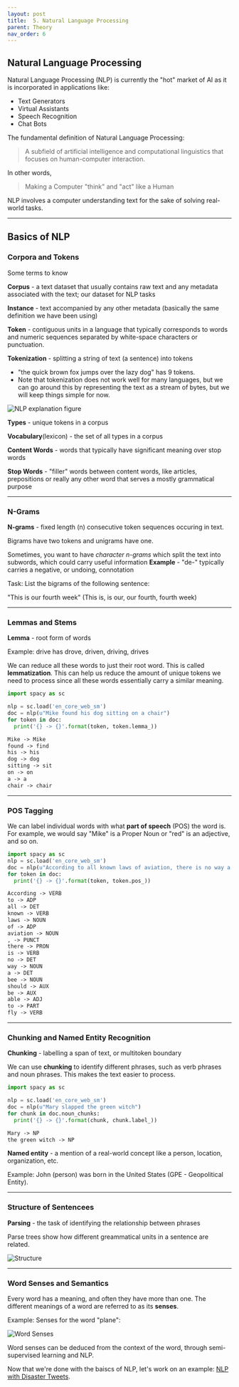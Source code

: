 ```yaml
---
layout: post
title:  5. Natural Language Processing
parent: Theory
nav_order: 6
---
```


## Natural Language Processing

Natural Language Processing (NLP) is currently the "hot" market of AI as it is incorporated in applications like:

*   Text Generators
*   Virtual Assistants
*   Speech Recognition
*   Chat Bots

The fundamental definition of Natural Language Processing:
> A subfield of artificial intelligence and computational linguistics that focuses on human-computer interaction.

In other words,
> Making a Computer "think" and "act" like a Human

NLP involves a computer understanding text for the sake of solving real-world tasks.

----
## Basics of NLP

### Corpora and Tokens
Some terms to know

**Corpus** - a text dataset that usually contains raw text and any metadata associated with the text; our dataset for NLP tasks

**Instance** - text accompanied by any other metadata (basically the same definition we have been using)

**Token** - contiguous units in a language that typically corresponds to words and numeric sequences separated by white-space characters or punctuation.

**Tokenization** - splitting a string of text (a sentence) into tokens
- "the quick brown fox jumps over the lazy dog" has 9 tokens.
- Note that tokenization does not work well for many languages, but we can go around this by representing the text as a stream of bytes, but we will keep things simple for now.

![NLP explanation figure](../res/nlp1.png)

**Types** - unique tokens in a corpus

**Vocabulary**(lexicon) - the set of all types in a corpus

**Content Words** - words that typically have significant meaning over stop words

**Stop Words** - "filler" words between content words, like articles, prepositions or really any other word that serves a mostly grammatical purpose

----

### N-Grams
**N-grams** - fixed length (n) consecutive token sequences occuring in text.

Bigrams have two tokens and unigrams have one.

Sometimes, you want to have *character n-grams* which split the text into subwords, which could carry useful information
**Example** - "de-" typically carries a negative, or undoing, connotation

Task: List the bigrams of the following sentence:

"This is our fourth week"
(This is, is our, our fourth, fourth week)

----

### Lemmas and Stems 
**Lemma** - root form of words

Example: drive has drove, driven, driving, drives

We can reduce all these words to just their root word. This is called **lemmatization**. This can help us reduce the amount of unique tokens we need to process since all these words essentially carry a similar meaning.

```python
import spacy as sc

nlp = sc.load('en_core_web_sm')
doc = nlp(u"Mike found his dog sitting on a chair")
for token in doc:
  print('{} -> {}'.format(token, token.lemma_))
```

```markdown
Mike -> Mike
found -> find
his -> his
dog -> dog
sitting -> sit
on -> on
a -> a
chair -> chair
```

----

### POS Tagging
We can label individual words with what **part of speech** (POS) the word is. For example, we would say "Mike" is a Proper Noun or "red" is an adjective, and so on.

```python
import spacy as sc
nlp = sc.load('en_core_web_sm')
doc = nlp(u"According to all known laws of aviation, there is no way a bee should be able to fly")
for token in doc:
  print('{} -> {}'.format(token, token.pos_))
```

```markdown
According -> VERB
to -> ADP
all -> DET
known -> VERB
laws -> NOUN
of -> ADP
aviation -> NOUN
, -> PUNCT
there -> PRON
is -> VERB
no -> DET
way -> NOUN
a -> DET
bee -> NOUN
should -> AUX
be -> AUX
able -> ADJ
to -> PART
fly -> VERB
```

----

### Chunking and Named Entity Recognition

**Chunking** - labelling a span of text, or multitoken boundary

We can use **chunking** to identify different phrases, such as verb phrases and noun phrases. This makes the text easier to process.

```python
import spacy as sc

nlp = sc.load('en_core_web_sm')
doc = nlp(u"Mary slapped the green witch")
for chunk in doc.noun_chunks:
  print('{} -> {}'.format(chunk, chunk.label_))
```

```markdown
Mary -> NP
the green witch -> NP
```

**Named entity** - a mention of a real-world concept like a person, location, organization, etc.

Example: John (person) was born in the United States (GPE - Geopolitical Entity).

----

### Structure of Sentencees

**Parsing** - the task of identifying the relationship between phrases

Parse trees show how different greammatical units in a sentence are related.

![Structure](../res/nlp2.png)

----

### Word Senses and Semantics

Every word has a meaning, and often they have more than one. The different meanings of a word are referred to as its **senses**.

Example: Senses for the word "plane":

![Word Senses](../res/nlp3.png)

Word senses can be deduced from the context of the word, through semi-supervised learning and NLP.

Now that we're done with the baiscs of NLP, let's work on an example: [NLP with Disaster Tweets](https://astarryknight.github.io/ai-ml/src/minis/nlp.html).